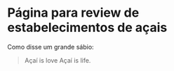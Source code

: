 # Página para review de estabelecimentos de açais




Como disse um grande sábio:

> Açaí is love
> Açaí is life.

